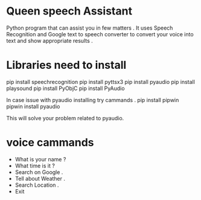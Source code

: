 # Queen speech Assistant 
Python program that can assist you in few matters . 
It uses Speech Recognition and Google text to speech converter to convert your voice into text and show appropriate results .

# Libraries need to install

pip install speechrecognition
pip install pyttsx3
pip install pyaudio
pip install playsound
pip install PyObjC
pip install PyAudio

In case issue with pyaudio installing try cammands .
pip install pipwin 
pipwin install pyaudio

This will solve your problem related to pyaudio.

# voice cammands 
- What is your name ?
- What time is it ?
- Search on Google .
- Tell about Weather .
- Search Location .
- Exit

